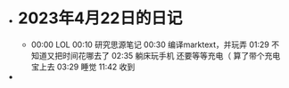 - # 2023年4月22日的日记
	- 00:00
	  LOL
	  00:10
	  研究思源笔记
	  00:30
	  编译marktext，并玩弄
	  01:29
	  不知道又把时间花哪去了
	  02:35
	  躺床玩手机
	  还要等等充电（
	  算了带个充电宝上去
	  03:29
	  睡觉
	  11:42
	  收到
-